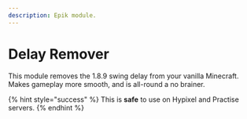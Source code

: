 ```yaml
---
description: Epik module.
---
```


# Delay Remover

This module removes the 1.8.9 swing delay from your vanilla Minecraft. Makes gameplay more smooth, and is all-round a no brainer.&#x20;

{% hint style="success" %}
This is **safe** to use on Hypixel and Practise servers.
{% endhint %}
